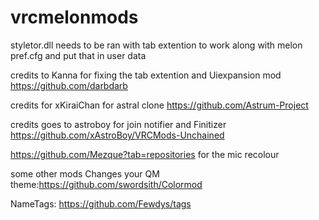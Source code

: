 # vrcmelonmods
styletor.dll needs to be ran with tab extention to work along with melon pref.cfg and put that in user data

credits to Kanna for fixing the tab extention and Uiexpansion mod
https://github.com/darbdarb

credits for xKiraiChan for astral clone
https://github.com/Astrum-Project

credits goes to astroboy for join notifier and Finitizer
https://github.com/xAstroBoy/VRCMods-Unchained

https://github.com/Mezque?tab=repositories for the mic recolour

some other mods 
Changes your QM theme:https://github.com/swordsith/Colormod 

NameTags: https://github.com/Fewdys/tags
